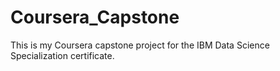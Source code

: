 # Coursera_Capstone
This is my Coursera capstone project for the IBM Data Science Specialization certificate.

